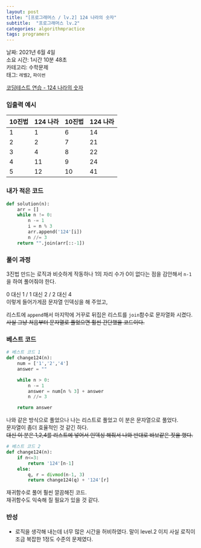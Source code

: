 ```yaml
---
layout: post
title: "[프로그래머스 / lv.2] 124 나라의 숫자"
subtitle:  "프로그래머스 lv.2"
categories: algorithmpractice
tags: programers
---
```


날짜: 2021년 6월 4일  
소요 시간: 1시간 10분 48초   
카테고리: 수학문제  
태그: `레벨2`, `파이썬`  


[코딩테스트 연습 - 124 나라의 숫자](https://programmers.co.kr/learn/courses/30/lessons/12899)

### 입출력 예시  

|10진법|124 나라|10진법|124 나라|
|---|---|---|---|
|1|1|6|14|
|2|2|7|21|
|3|4|8|22|
|4|11|9|24|
|5|12|10|41|  
    
### 내가 적은 코드

```python
def solution(n):
    arr = []
    while n != 0:
        n -= 1
        i = n % 3
        arr.append('124'[i])
        n //= 3
    return "".join(arr[::-1])
```

### 풀이 과정  
  
3진법 만드는 로직과 비슷하게 작동하나 1의 자리 수가 0이 없다는 점을 감안해서 `n-1`을 하여 풀어줘야 한다.  
  
0 대신 1 / 1 대신 2 / 2 대신 4  
이렇게 들어가게끔 문자열 인덱싱을 해 주었고,  

리스트에 `append`해서 마지막에 거꾸로 뒤집은 리스트를 `join`함수로 문자열화 시켰다.  
~~사실 그냥 처음부터 문자열로 풀었으면 훨씬 간단했을 코드이다.~~
  
### 베스트 코드

```python
# 베스트 코드 1
def change124(n):
    num = ['1','2','4']
    answer = ""

    while n > 0:
        n -= 1
        answer = num[n % 3] + answer
        n //= 3

    return answer
```
  
나와 같은 방식으로 풀었으나 나는 리스트로 풀었고 이 분은 문자열으로 풀었다.  
문자열이 좀더 효율적인 것 같긴 하다.  
~~대신 이 분은 1,2,4를 리스트에 넣어서 인덱싱 해줘서 나와 반대로 바보같은 짓을 했다.~~
  
```python
# 베스트 코드 2
def change124(n):
    if n<=3:
        return '124'[n-1]
    else:
        q, r = divmod(n-1, 3) 
        return change124(q) + '124'[r]
```
  
재귀함수로 풀어 훨씬 깔끔해진 코드.  
재귀함수도 익숙해 질 필요가 있을 것 같다.  
  
### 반성
- 로직을 생각해 내는데 너무 많은 시간을 허비하였다. 말이 level.2 이지 사실 로직이 조금 복잡한 1정도 수준의 문제였다.  
  


